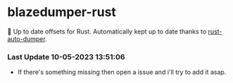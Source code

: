 # blazedumper-rust

🚀 Up to date offsets for Rust. Automatically kept up to date thanks to [rust-auto-dumper](https://github.com/Akandesh/rust-auto-dumper).


### Last Update 10-05-2023 13:51:06
- If there's something missing then open a issue and i'll try to add it asap.